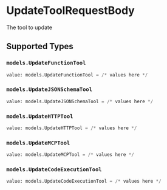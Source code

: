 # UpdateToolRequestBody

The tool to update


## Supported Types

### `models.UpdateFunctionTool`

```python
value: models.UpdateFunctionTool = /* values here */
```

### `models.UpdateJSONSchemaTool`

```python
value: models.UpdateJSONSchemaTool = /* values here */
```

### `models.UpdateHTTPTool`

```python
value: models.UpdateHTTPTool = /* values here */
```

### `models.UpdateMCPTool`

```python
value: models.UpdateMCPTool = /* values here */
```

### `models.UpdateCodeExecutionTool`

```python
value: models.UpdateCodeExecutionTool = /* values here */
```

